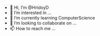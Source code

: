 - 👋 Hi, I’m @HridoyD
- 👀 I’m interested in ...
- 🌱 I’m currently learning ComputerScience
- 💞️ I’m looking to collaborate on ...
- 📫 How to reach me ...

<!---
HridoyD/HridoyD is a ✨ special ✨ repository because its `README.md` (this file) appears on your GitHub profile.
You can click the Preview link to take a look at your changes.
--->
